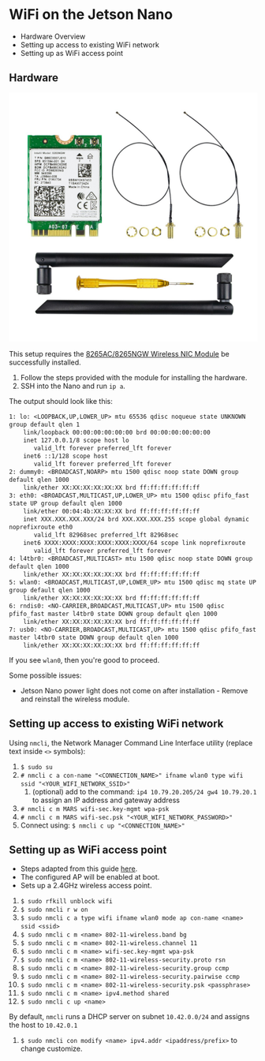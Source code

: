 # WiFi on the Jetson Nano

* Hardware Overview
* Setting up access to existing WiFi network
* Setting up as WiFi access point

## Hardware

![](images/AC8265-Wireless-NIC-Module-for-Jetson-Nano-3.jpg)

This setup requires the [8265AC/8265NGW Wireless NIC Module](https://www.amazon.com/gp/product/B07X2NLL85/) be successfully installed.

1. Follow the steps provided with the module for installing the hardware.
1. SSH into the Nano and run `ip a`.

The output should look like this:

```
1: lo: <LOOPBACK,UP,LOWER_UP> mtu 65536 qdisc noqueue state UNKNOWN group default qlen 1
    link/loopback 00:00:00:00:00:00 brd 00:00:00:00:00:00
    inet 127.0.0.1/8 scope host lo
       valid_lft forever preferred_lft forever
    inet6 ::1/128 scope host 
       valid_lft forever preferred_lft forever
2: dummy0: <BROADCAST,NOARP> mtu 1500 qdisc noop state DOWN group default qlen 1000
    link/ether XX:XX:XX:XX:XX:XX brd ff:ff:ff:ff:ff:ff
3: eth0: <BROADCAST,MULTICAST,UP,LOWER_UP> mtu 1500 qdisc pfifo_fast state UP group default qlen 1000
    link/ether 00:04:4b:XX:XX:XX brd ff:ff:ff:ff:ff:ff
    inet XXX.XXX.XXX.XXX/24 brd XXX.XXX.XXX.255 scope global dynamic noprefixroute eth0
       valid_lft 82968sec preferred_lft 82968sec
    inet6 XXXX:XXXX:XXXX:XXXX:XXXX:XXXX/64 scope link noprefixroute 
       valid_lft forever preferred_lft forever
4: l4tbr0: <BROADCAST,MULTICAST> mtu 1500 qdisc noop state DOWN group default qlen 1000
    link/ether XX:XX:XX:XX:XX:XX brd ff:ff:ff:ff:ff:ff
5: wlan0: <BROADCAST,MULTICAST,UP,LOWER_UP> mtu 1500 qdisc mq state UP group default qlen 1000
    link/ether XX:XX:XX:XX:XX:XX brd ff:ff:ff:ff:ff:ff
6: rndis0: <NO-CARRIER,BROADCAST,MULTICAST,UP> mtu 1500 qdisc pfifo_fast master l4tbr0 state DOWN group default qlen 1000
    link/ether XX:XX:XX:XX:XX:XX brd ff:ff:ff:ff:ff:ff
7: usb0: <NO-CARRIER,BROADCAST,MULTICAST,UP> mtu 1500 qdisc pfifo_fast master l4tbr0 state DOWN group default qlen 1000
    link/ether XX:XX:XX:XX:XX:XX brd ff:ff:ff:ff:ff:ff
``` 

If you see `wlan0`, then you're good to proceed.

Some possible issues:

* Jetson Nano power light does not come on after installation - Remove and reinstall the wireless module.

## Setting up access to existing WiFi network

Using `nmcli`, the Network Manager Command Line Interface utility (replace text inside `<>` symbols):

1. `$ sudo su`
1.  `# nmcli c a con-name "<CONNECTION_NAME>" ifname wlan0 type wifi ssid "<YOUR_WIFI_NETWORK_SSID>"`
	1. (optional) add to the command: `ip4 10.79.20.205/24 gw4 10.79.20.1` to assign an IP address and gateway address
1. `# nmcli c m MARS wifi-sec.key-mgmt wpa-psk`
1. `# nmcli c m MARS wifi-sec.psk "<YOUR_WIFI_NETWORK_PASSWORD>"`
1. Connect using: `$ nmcli c up "<CONNECTION_NAME>"`

## Setting up as WiFi access point

* Steps adapted from this guide [here](http://variwiki.com/index.php?title=Wifi_NetworkManager#Creating_WiFi_AP).
* The configured AP will be enabled at boot.
* Sets up a 2.4GHz wireless access point.

1. `$ sudo rfkill unblock wifi`
1. `$ sudo nmcli r w on`
1. `$ sudo nmcli c a type wifi ifname wlan0 mode ap con-name <name> ssid <ssid>`
1. `$ sudo nmcli c m <name> 802-11-wireless.band bg`
1. `$ sudo nmcli c m <name> 802-11-wireless.channel 11`
1. `$ sudo nmcli c m <name> wifi-sec.key-mgmt wpa-psk`
1. `$ sudo nmcli c m <name> 802-11-wireless-security.proto rsn`
1. `$ sudo nmcli c m <name> 802-11-wireless-security.group ccmp`
1. `$ sudo nmcli c m <name> 802-11-wireless-security.pairwise ccmp`
1. `$ sudo nmcli c m <name> 802-11-wireless-security.psk <passphrase>`
1. `$ sudo nmcli c m <name> ipv4.method shared`
1. `$ sudo nmcli c up <name>`

By default, `nmcli` runs a DHCP server on subnet `10.42.0.0/24` and assigns the host to `10.42.0.1`

1. `$ sudo nmcli con modify <name> ipv4.addr <ipaddress/prefix>` to change customize.

